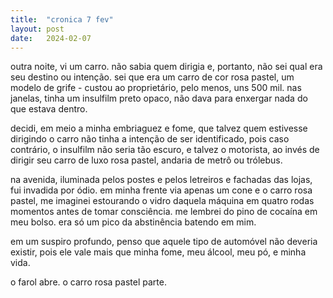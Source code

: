 ```yaml
---
title:  "cronica 7 fev"
layout: post
date:   2024-02-07
---
```


outra noite, vi um carro. não sabia quem dirigia e, portanto, não sei qual era seu destino ou intenção. sei que era um carro de cor rosa pastel, um modelo de grife - custou ao proprietário, pelo menos, uns 500 mil. nas janelas, tinha um insulfilm preto opaco, não dava para enxergar nada do que estava dentro.

decidi, em meio a minha embriaguez e fome, que talvez quem estivesse dirigindo o carro não tinha a intenção de ser identificado, pois caso contrário, o insulfilm não seria tão escuro, e talvez o motorista, ao invés de dirigir seu carro de luxo rosa pastel, andaria de metrô ou trólebus.

na avenida, iluminada pelos postes e pelos letreiros e fachadas das lojas, fui invadida por ódio. em minha frente via apenas um cone e o carro rosa pastel, me imaginei estourando o vidro daquela máquina em quatro rodas momentos antes de tomar consciência. me lembrei do pino de cocaína em meu bolso. era só um pico da abstinência batendo em mim.

em um suspiro profundo, penso que aquele tipo de automóvel não deveria existir, pois ele vale mais que minha fome, meu álcool, meu pó, e minha vida.

o farol abre. o carro rosa pastel parte.